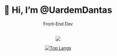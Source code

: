 <body>
  <center>
<h1 align="center"> 👋 Hi, I’m @UardemDantas</h1>
    <p align="center">Front-End Dev</p>
    
<br>
<div align="center">
 <img src="https://64.media.tumblr.com/4ac57db98021ffd3a4e6717dee097802/aa44282323a3c36a-66/s500x750/727356ce2f1c9fdf07998fcd735c32d83e30f05d.gif">
    </div>
   
[![Top Langs](https://github-readme-stats.vercel.app/api/top-langs/?username=uardemdantas&layout=compact)](https://github.com/UardemDantas/github-readme-stats)
 
  </center>
    </body>

